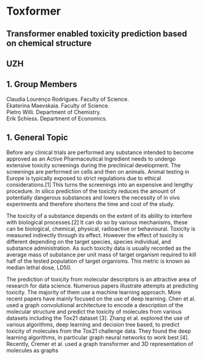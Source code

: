 # Toxformer

## Transformer enabled toxicity prediction based on chemical structure
## UZH

## 1.	Group Members<br>
Claudia Lourenço Rodrigues. Faculty of Science.<br>
Ekaterina Maevskaia. Faculty of Science.<br>
Pietro Willi. Department of Chemistry.<br>
Erik Schiess. Department of Economics.<br>

## 1.	General Topic<br>
Before any clinical trials are performed any substance intended to become approved as an Active Pharmaceutical Ingredient needs to undergo extensive toxicity screenings during the preclinical development. The screenings are performed on cells and then on animals. Animal testing in Europe is typically exposed to strict regulations due to ethical considerations.[1] This turns the screenings into an expensive and lengthy procedure. In silico prediction of the toxicity reduces the amount of potentially dangerous substances and lowers the necessity of in vivo experiments and therefore shortens the time and cost of the study.

The toxicity of a substance depends on the extent of its ability to interfere with biological processes.[2] It can do so by various mechanisms, these can be biological, chemical, physical, radioactive or behavioural. Toxicity is measured indirectly through its effect. However the effect of toxicity is different depending on the target species, species individual, and substance administration. As such toxicity data is usually recorded as the average mass of substance per unit mass of target organism required to kill half of the tested population of target organisms. This metric is known as median lethal dose, LD50. 

The prediction of toxicity from molecular descriptors is an attractive area of research for data science. Numerous papers illustrate attempts at predicting toxicity. The majority of them use a machine learning approach. More recent papers have mainly focused on the use of deep learning. Chen et al. used a graph convolutional architecture to encode a description of the molecular structure and predict the toxicity of molecules from various datasets including the Tox21 dataset [3].  Zhang et al. explored the use of various algorithms, deep learning and decision tree based, to predict toxicity of molecules from the Tox21 challenge data. They found the deep learning algorithms, in particular graph neural networks to work best [4].  Recently, Cremer et al. used a graph transformer and 3D representation of molecules as graphs 

